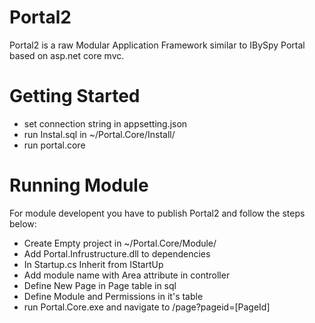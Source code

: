 # Portal2

Portal2 is a raw Modular Application Framework similar to IBySpy Portal based on asp.net core mvc. 


# Getting Started

- set connection string in appsetting.json
- run Instal.sql in ~/Portal.Core/Install/
- run portal.core

# Running Module
For module developent you have to publish Portal2 and follow the steps below:

- Create Empty project in ~/Portal.Core/Module/
- Add Portal.Infrustructure.dll to dependencies
- In Startup.cs Inherit from IStartUp
- Add module name with Area attribute in controller
- Define New Page in Page table in sql
- Define Module and Permissions in it's table
- run Portal.Core.exe and navigate to /page?pageid=[PageId]
